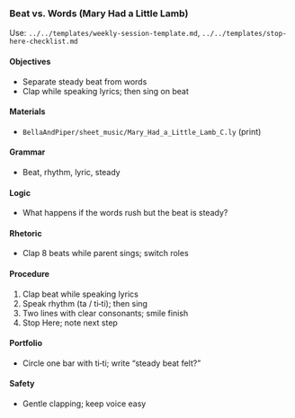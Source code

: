 ### Beat vs. Words (Mary Had a Little Lamb)

Use: `../../templates/weekly-session-template.md`, `../../templates/stop-here-checklist.md`

#### Objectives
- Separate steady beat from words
- Clap while speaking lyrics; then sing on beat

#### Materials
- `BellaAndPiper/sheet_music/Mary_Had_a_Little_Lamb_C.ly` (print)

#### Grammar
- Beat, rhythm, lyric, steady

#### Logic
- What happens if the words rush but the beat is steady?

#### Rhetoric
- Clap 8 beats while parent sings; switch roles

#### Procedure
1) Clap beat while speaking lyrics
2) Speak rhythm (ta / ti‑ti); then sing
3) Two lines with clear consonants; smile finish
4) Stop Here; note next step

#### Portfolio
- Circle one bar with ti‑ti; write “steady beat felt?”

#### Safety
- Gentle clapping; keep voice easy

